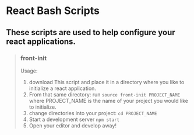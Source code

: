# React Bash Scripts

## These scripts are used to help configure your react applications.

> ### **front-init**
> Usage:
> 1. download This script and place it in a directory where you like to initialize a react application.
> 2. From that same directory: run `source front-init PROJECT_NAME` where PROJECT_NAME is the name of your project you would like to initialize.
> 3. change directories into your project: `cd PROJECT_NAME`
> 4. Start a development server `npm start`
> 5. Open your editor and develop away!
